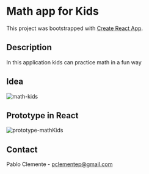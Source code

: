# Math app for Kids

This project was bootstrapped with [Create React App](https://github.com/facebook/create-react-app).

## Description

In this application kids can practice math in a fun way

## Idea
![math-kids](https://user-images.githubusercontent.com/52505789/135191994-1175cfa1-ca8a-4822-b79d-fb9162332cb4.jpg)

## Prototype in React
![prototype-mathKids](https://user-images.githubusercontent.com/52505789/135192257-1d36523f-d481-48ec-a8db-0b295efc29b2.png)

## Contact
Pablo Clemente - pclementep@gmail.com

